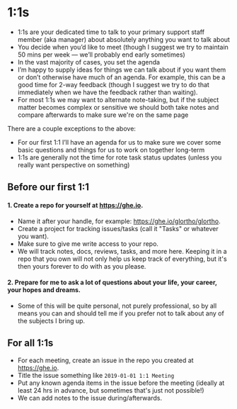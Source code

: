 # 1:1s

- 1:1s are your dedicated time to talk to your primary support staff member (aka manager) about absolutely anything you want to talk about
- You decide when you’d like to meet (though I suggest we try to maintain 50 mins per week — we’ll probably end early sometimes)
- In the vast majority of cases, you set the agenda
- I’m happy to supply ideas for things we can talk about if you want them or don’t otherwise have much of an agenda. For example, this can be a good time for 2-way feedback (though I suggest we try to do that immediately when we have the feedback rather than waiting).
- For most 1:1s we may want to alternate note-taking, but if the subject matter becomes complex or sensitive we should both take notes and compare afterwards to make sure we're on the same page

There are a couple exceptions to the above:

- For our first 1:1 I’ll have an agenda for us to make sure we cover some basic questions and things for us to work on together long-term
- 1:1s are generally not the time for rote task status updates (unless you really want perspective on something)

## Before our first 1:1

#### 1. Create a repo for yourself at https://ghe.io.

- Name it after your handle, for example: https://ghe.io/glortho/glortho.
- Create a project for tracking issues/tasks (call it "Tasks" or whatever you want).
- Make sure to give me write access to your repo.
- We will track notes, docs, reviews, tasks, and more here. Keeping it in a repo that you own will not only help us keep track of everything, but it's then yours forever to do with as you please.

#### 2. Prepare for me to ask a lot of questions about your life, your career, your hopes and dreams.

- Some of this will be quite personal, not purely professional, so by all means you can and should tell me if you prefer not to talk about any of the subjects I bring up.

## For all 1:1s

- For each meeting, create an issue in the repo you created at https://ghe.io.
- Title the issue something like `2019-01-01 1:1 Meeting`
- Put any known agenda items in the issue before the meeting (ideally at least 24 hrs in advance, but sometimes that's just not possible!)
- We can add notes to the issue during/afterwards.
